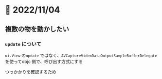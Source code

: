 # 📝 2022/11/04

## 複数の物を動かしたい

### `update` について

`ui.View` の`update` ではなく、`AVCaptureVideoDataOutputSampleBufferDelegate` を使ってobjc 側で、呼び出す方式にする


つっかかりを確認するため


